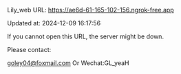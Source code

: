 Lily_web URL: https://ae6d-61-165-102-156.ngrok-free.app

Updated at: 2024-12-09 16:17:56

If you cannot open this URL, the server might be down.

Please contact: 

goley04@foxmail.com Or Wechat:GL_yeaH